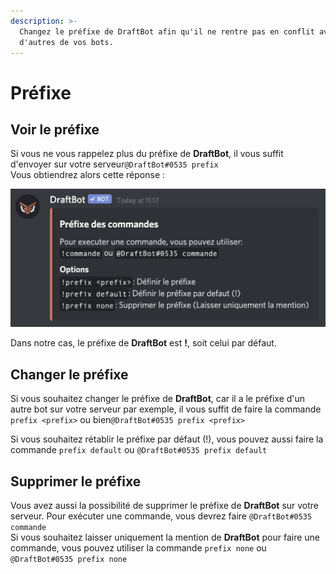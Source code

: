 ```yaml
---
description: >-
  Changez le préfixe de DraftBot afin qu'il ne rentre pas en conflit avec
  d'autres de vos bots.
---
```


# Préfixe

## Voir le préfixe

Si vous ne vous rappelez plus du préfixe de **DraftBot**, il vous suffit d'envoyer sur votre serveur`@DraftBot#0535 prefix`   
Vous obtiendrez alors cette réponse :  

![ Image de la commande !prefix](../.gitbook/assets/image%20%286%29.png)

Dans notre cas, le préfixe de **DraftBot** est **!**, soit celui par défaut.

## Changer le préfixe

Si vous souhaitez changer le préfixe de **DraftBot**, car il a le préfixe d'un autre bot sur votre serveur par exemple, il vous suffit de faire la commande `prefix <prefix>` ou bien`@DraftBot#0535 prefix <prefix>`  
  
Si vous souhaitez rétablir le préfixe par défaut \(!\), vous pouvez aussi faire la commande `prefix default` ou `@DraftBot#0535 prefix default`

## Supprimer le préfixe

Vous avez aussi la possibilité de supprimer le préfixe de **DraftBot** sur votre serveur. Pour exécuter une commande, vous devrez faire `@DraftBot#0535 commande`  
Si vous souhaitez laisser uniquement la mention de **DraftBot** pour faire une commande, vous pouvez utiliser la commande `prefix none` ou `@DraftBot#0535 prefix none`



